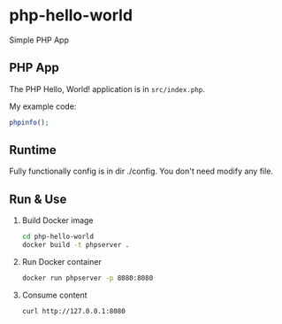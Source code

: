 # php-hello-world
Simple PHP App

## PHP App

The PHP Hello, World! application is in `src/index.php`.

My example code:

```php
phpinfo();
```

## Runtime
Fully functionally config is in dir ./config. You don't need modify any file.

## Run & Use

1. Build Docker image

	```bash
	cd php-hello-world
	docker build -t phpserver .
	```

2. Run Docker container

	```bash
	docker run phpserver -p 8080:8080
	```

3. Consume content

	```bash
	curl http://127.0.0.1:8080
	```
